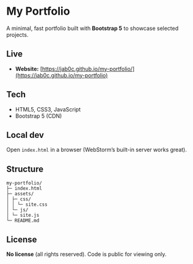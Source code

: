 # My Portfolio

A minimal, fast portfolio built with **Bootstrap 5** to showcase selected projects.

## Live
- **Website:** [https://jab0c.github.io/my-portfolio/](https://jab0c.github.io/my-portfolio)

## Tech
- HTML5, CSS3, JavaScript
- Bootstrap 5 (CDN)

## Local dev
Open `index.html` in a browser (WebStorm’s built-in server works great).

## Structure
```
my-portfolio/
├─ index.html
├─ assets/
│ ├─ css/
│ │ └─ site.css
│ └─ js/
│ └─ site.js
└─ README.md
```

## License
**No license** (all rights reserved). Code is public for viewing only.
